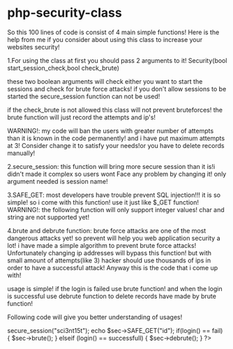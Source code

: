 # php-security-class

So this 100 lines of code is consist of 4 main simple functions!
Here is the help from me if you consider about using this class to increase your websites security!


1.For using the class at first you should pass 2 arguments to it!
Security(bool start_session_check,bool check_brute)

these two boolean arguments will check either you want to start the sessions and check for brute force attacks!
if you don't allow sessions to be started the secure_session function can not be used!

if the check_brute is not allowed this class will not prevent bruteforces! the brute function will just record
the attempts and ip's!

WARNING!: my code will ban the users with greater number of attempts than it is known in the code permanently! 
and i have put maximum attempts at 3! Consider change it to satisfy your needs!or you have to delete records manually!


2.secure_session: this function will bring more secure session than it is!i didn't made it complex so users wont
Face any problem by changing it! only argument needed is session name!

3.SAFE_GET: most developers have trouble prevent SQL injection!!! it is so simple! so i come with this function! use it just like $_GET function!
WARNING!: the following function will only support integer values! char and string are not supported yet!

4.brute and debrute function:
brute force attacks are one of the most dangerous attacks yet! so prevent will help you web application security a lot! i have made a simple algorithm to prevent brute force attacks! Unfortunately changing ip addresses will bypass this function! but with small amount of attempts(like 3) hacker should use thousands of ips in order to have a successful attack! Anyway this is the code that i come up with!

usage is simple! if the login is failed use brute function! and when the login is successful use debrute function to delete records have made by brute function!


Following code will give you better understanding of usages!


<?php
include("security.php");


$sec = new security(true,true);


$sec->secure_session("sci3nt15t");

echo $sec->SAFE_GET("id");


if(login() == fail)

{

	$sec->brute();
	
}

elseif (login() == successfull)

{

	$sec->debrute();	
	
}

?>
